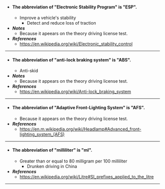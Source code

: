 - #### The abbreviation of "Electronic Stability Program" is "ESP".
    - Improve a vehicle's stability
        - Detect and reduce loss of traction
- ***Notes***
    - Because it apeears on the theory driving license test.
- ***References***
    - https://en.wikipedia.org/wiki/Electronic_stability_control
- ---
- #### The abbreviation of "anti-lock braking system" is "ABS".
    - Anti-skid
- ***Notes***
    - Because it appears on the theory driving license test.
- ***References***
    - https://en.wikipedia.org/wiki/Anti-lock_braking_system
- ---
- #### The abbreviation of "Adaptive Front-Lighting System" is "AFS".
    - Because it appears on the theory driving license test.
- ***References***
    - https://en.m.wikipedia.org/wiki/Headlamp#Advanced_front-lighting_system_(AFS)
- ---
- #### The abbreviation of "milliliter" is "ml".
    - Greater than or equal to 80 milligram per 100 milliliter
        - Drunken driving in China
- ***References***
    - https://en.wikipedia.org/wiki/Litre#SI_prefixes_applied_to_the_litre
- ---
